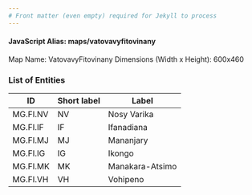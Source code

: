```yaml
---
# Front matter (even empty) required for Jekyll to process
---
```


#### JavaScript Alias: maps/vatovavyfitovinany

Map Name: VatovavyFitovinany
Dimensions (Width x Height): 600x460

### List of Entities

ID | Short label | Label
---|---|---|
MG.FI.NV|NV|Nosy Varika
MG.FI.IF|IF|Ifanadiana
MG.FI.MJ|MJ|Mananjary
MG.FI.IG|IG|Ikongo
MG.FI.MK|MK|Manakara-Atsimo
MG.FI.VH|VH|Vohipeno

